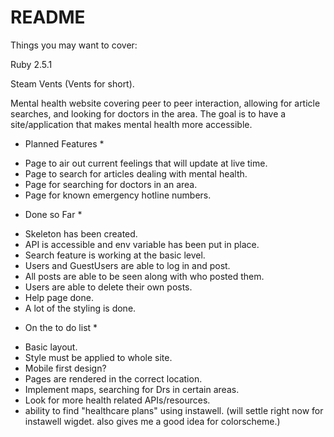 # README

Things you may want to cover:

Ruby 2.5.1

Steam Vents (Vents for short).

Mental health website covering peer to peer interaction, allowing for article searches, and looking for doctors in the area. The goal is to have a site/application that makes mental health more accessible.

* Planned Features *
- Page to air out current feelings that will update at live time.
- Page to search for articles dealing with mental health.
- Page for searching for doctors in an area.
- Page for known emergency hotline numbers.

* Done so Far *
- Skeleton has been created.
- API is accessible and env variable has been put in place.
- Search feature is working at the basic level.
- Users and GuestUsers are able to log in and post.
- All posts are able to be seen along with who posted them.
- Users are able to delete their own posts.
- Help page done.
- A lot of the styling is done.

* On the to do list *
- Basic layout.
- Style must be applied to whole site.
- Mobile first design?
- Pages are rendered in the correct location.
- Implement maps, searching for Drs in certain areas. 
- Look for more health related APIs/resources.
- ability to find "healthcare plans" using instawell. (will settle right now for instawell wigdet. also gives me a good idea for colorscheme.)
